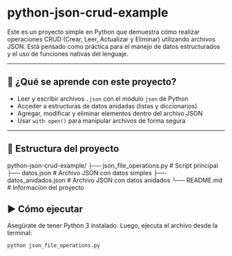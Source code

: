 # python-json-crud-example

Este es un proyecto simple en Python que demuestra cómo realizar operaciones CRUD (Crear, Leer, Actualizar y Eliminar) utilizando archivos JSON. Está pensado como práctica para el manejo de datos estructurados y el uso de funciones nativas del lenguaje.

---

## 🧠 ¿Qué se aprende con este proyecto?

- Leer y escribir archivos `.json` con el módulo `json` de Python
- Acceder a estructuras de datos anidadas (listas y diccionarios)
- Agregar, modificar y eliminar elementos dentro del archivo JSON
- Usar `with open()` para manipular archivos de forma segura

---

## 📁 Estructura del proyecto

 python-json-crud-example/
    ├── json_file_operations.py # Script principal
    ├── datos.json # Archivo JSON con datos simples 
    ├── datos_anidados.json # Archivo JSON con datos anidados
    └── README.md # Información del proyecto

## ▶️ Cómo ejecutar

Asegúrate de tener Python 3 instalado. Luego, ejecuta el archivo desde la terminal:

```bash
python json_file_operations.py